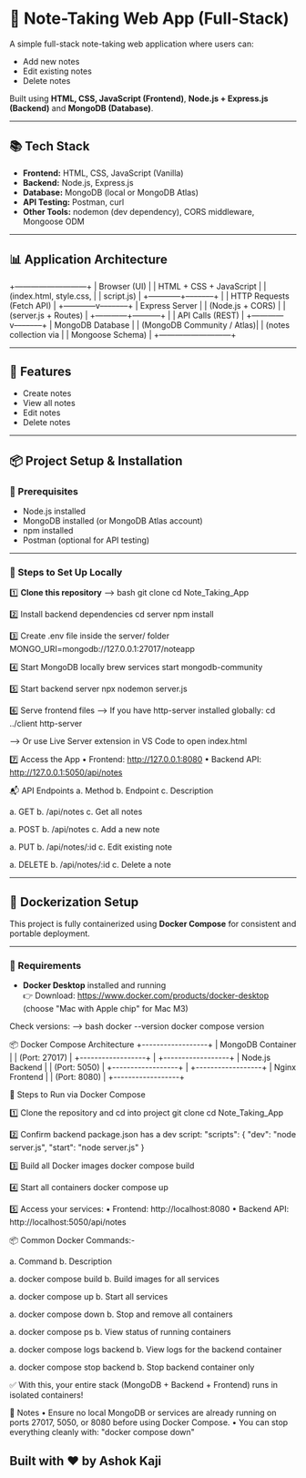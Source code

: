 # 📝 Note-Taking Web App (Full-Stack)

A simple full-stack note-taking web application where users can:
- Add new notes
- Edit existing notes
- Delete notes

Built using **HTML, CSS, JavaScript (Frontend)**, **Node.js + Express.js (Backend)** and **MongoDB (Database)**.

---

## 📚 Tech Stack

- **Frontend:** HTML, CSS, JavaScript (Vanilla)
- **Backend:** Node.js, Express.js
- **Database:** MongoDB (local or MongoDB Atlas)
- **API Testing:** Postman, curl
- **Other Tools:** nodemon (dev dependency), CORS middleware, Mongoose ODM

---

## 📊 Application Architecture

+—————————+
|        Browser (UI)        |
|   HTML + CSS + JavaScript  |
|    (index.html, style.css, |
|      script.js)            |
+————+–––––––+
|
|  HTTP Requests (Fetch API)
|
+————v–––––––+
|        Express Server      |
|        (Node.js + CORS)    |
|    (server.js + Routes)    |
+————+–––––––+
|
|  API Calls (REST)
|
+————v–––––––+
|     MongoDB Database       |
| (MongoDB Community / Atlas)|
|    (notes collection via   |
|      Mongoose Schema)      |
+—————————+

---

## 🚀 Features

- Create notes  
- View all notes  
- Edit notes  
- Delete notes  

---

## 📦 Project Setup & Installation

### 📌 Prerequisites

- Node.js installed  
- MongoDB installed (or MongoDB Atlas account)  
- npm installed  
- Postman (optional for API testing)

---

### 📌 Steps to Set Up Locally

1️⃣ **Clone this repository**
--> bash
git clone <repo-url>
cd Note_Taking_App

2️⃣ Install backend dependencies
cd server
npm install

3️⃣ Create .env file inside the server/ folder
MONGO_URI=mongodb://127.0.0.1:27017/noteapp

4️⃣ Start MongoDB locally
brew services start mongodb-community

5️⃣ Start backend server
npx nodemon server.js

6️⃣ Serve frontend files
--> If you have http-server installed globally:
cd ../client
http-server

--> Or use Live Server extension in VS Code to open index.html

7️⃣ Access the App
	•	Frontend: http://127.0.0.1:8080
	•	Backend API: http://127.0.0.1:5050/api/notes


📬 API Endpoints
a. Method
b. Endpoint
c. Description

a. GET
b. /api/notes
c. Get all notes

a. POST
b. /api/notes
c. Add a new note

a. PUT
b. /api/notes/:id
c. Edit existing note

a. DELETE
b. /api/notes/:id
c. Delete a note



------------------------------------------------------------------------------------------------------------

## 🐳 Dockerization Setup

This project is fully containerized using **Docker Compose** for consistent and portable deployment.

---

### 📌 Requirements

- **Docker Desktop** installed and running  
  👉 Download: https://www.docker.com/products/docker-desktop (choose "Mac with Apple chip" for Mac M3)

Check versions:
--> bash
docker --version
docker compose version

📦 Docker Compose Architecture
+------------------+
| MongoDB Container |
| (Port: 27017)     |
+------------------+
          |
+------------------+
| Node.js Backend   |
| (Port: 5050)      |
+------------------+
          |
+------------------+
| Nginx Frontend    |
| (Port: 8080)      |
+------------------+



📌 Steps to Run via Docker Compose

1️⃣ Clone the repository and cd into project
git clone <repo-url>
cd Note_Taking_App

2️⃣ Confirm backend package.json has a dev script:
"scripts": {
  "dev": "node server.js",
  "start": "node server.js"
}

3️⃣ Build all Docker images
docker compose build

4️⃣ Start all containers
docker compose up

5️⃣ Access your services:
	•	Frontend: http://localhost:8080
	•	Backend API: http://localhost:5050/api/notes


📦 Common Docker Commands:-

a. Command
b. Description

a. docker compose build
b. Build images for all services

a. docker compose up
b. Start all services

a. docker compose down
b. Stop and remove all containers

a. docker compose ps
b. View status of running containers

a. docker compose logs backend
b. View logs for the backend container

a. docker compose stop backend
b. Stop backend container only

✅ With this, your entire stack (MongoDB + Backend + Frontend) runs in isolated containers!

📌 Notes
	•	Ensure no local MongoDB or services are already running on ports 27017, 5050, or 8080 before using  Docker Compose.
	•	You can stop everything cleanly with: "docker compose down"




## Built with ❤️ by Ashok Kaji